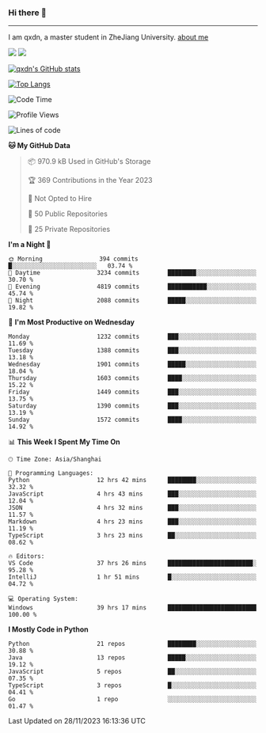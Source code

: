 ### Hi there 👋
---

I am qxdn, a master student in ZheJiang University. [about me](https://qianxu.run/about/)

[![](https://img.shields.io/badge/blog-qxdn-brightgreen?style=for-the-badge&logo=hexo)](https://qianxu.run) [![](https://img.shields.io/badge/bilibili-qxdn-ff69b4?style=for-the-badge&logo=Bilibili)](https://space.bilibili.com/11674667)


[![qxdn's GitHub stats](https://github-readme-stats.vercel.app/api?username=qxdn&count_private=true&show_icons=true)](https://github.com/qxdn)

[![Top Langs](https://github-readme-stats.vercel.app/api/top-langs/?username=qxdn&layout=compact)](https://github.com/qxdn)

<!--START_SECTION:waka-->
![Code Time](http://img.shields.io/badge/Code%20Time-1%2C296%20hrs%2049%20mins-blue)

![Profile Views](http://img.shields.io/badge/Profile%20Views-6-blue)

![Lines of code](https://img.shields.io/badge/From%20Hello%20World%20I%27ve%20Written-11.0%20million%20lines%20of%20code-blue)

**🐱 My GitHub Data** 

> 📦 970.9 kB Used in GitHub's Storage 
 > 
> 🏆 369 Contributions in the Year 2023
 > 
> 🚫 Not Opted to Hire
 > 
> 📜 50 Public Repositories 
 > 
> 🔑 25 Private Repositories 
 > 
**I'm a Night 🦉** 

```text
🌞 Morning                394 commits         █░░░░░░░░░░░░░░░░░░░░░░░░   03.74 % 
🌆 Daytime                3234 commits        ████████░░░░░░░░░░░░░░░░░   30.70 % 
🌃 Evening                4819 commits        ███████████░░░░░░░░░░░░░░   45.74 % 
🌙 Night                  2088 commits        █████░░░░░░░░░░░░░░░░░░░░   19.82 % 
```
📅 **I'm Most Productive on Wednesday** 

```text
Monday                   1232 commits        ███░░░░░░░░░░░░░░░░░░░░░░   11.69 % 
Tuesday                  1388 commits        ███░░░░░░░░░░░░░░░░░░░░░░   13.18 % 
Wednesday                1901 commits        █████░░░░░░░░░░░░░░░░░░░░   18.04 % 
Thursday                 1603 commits        ████░░░░░░░░░░░░░░░░░░░░░   15.22 % 
Friday                   1449 commits        ███░░░░░░░░░░░░░░░░░░░░░░   13.75 % 
Saturday                 1390 commits        ███░░░░░░░░░░░░░░░░░░░░░░   13.19 % 
Sunday                   1572 commits        ████░░░░░░░░░░░░░░░░░░░░░   14.92 % 
```


📊 **This Week I Spent My Time On** 

```text
🕑︎ Time Zone: Asia/Shanghai

💬 Programming Languages: 
Python                   12 hrs 42 mins      ████████░░░░░░░░░░░░░░░░░   32.32 % 
JavaScript               4 hrs 43 mins       ███░░░░░░░░░░░░░░░░░░░░░░   12.04 % 
JSON                     4 hrs 32 mins       ███░░░░░░░░░░░░░░░░░░░░░░   11.57 % 
Markdown                 4 hrs 23 mins       ███░░░░░░░░░░░░░░░░░░░░░░   11.19 % 
TypeScript               3 hrs 23 mins       ██░░░░░░░░░░░░░░░░░░░░░░░   08.62 % 

🔥 Editors: 
VS Code                  37 hrs 26 mins      ████████████████████████░   95.28 % 
IntelliJ                 1 hr 51 mins        █░░░░░░░░░░░░░░░░░░░░░░░░   04.72 % 

💻 Operating System: 
Windows                  39 hrs 17 mins      █████████████████████████   100.00 % 
```

**I Mostly Code in Python** 

```text
Python                   21 repos            ████████░░░░░░░░░░░░░░░░░   30.88 % 
Java                     13 repos            █████░░░░░░░░░░░░░░░░░░░░   19.12 % 
JavaScript               5 repos             ██░░░░░░░░░░░░░░░░░░░░░░░   07.35 % 
TypeScript               3 repos             █░░░░░░░░░░░░░░░░░░░░░░░░   04.41 % 
Go                       1 repo              ░░░░░░░░░░░░░░░░░░░░░░░░░   01.47 % 
```




 Last Updated on 28/11/2023 16:13:36 UTC
<!--END_SECTION:waka-->

<!--
**qxdn/qxdn** is a ✨ _special_ ✨ repository because its `README.md` (this file) appears on your GitHub profile.

Here are some ideas to get you started:

- 🔭 I’m currently working on ...
- 🌱 I’m currently learning ...
- 👯 I’m looking to collaborate on ...
- 🤔 I’m looking for help with ...
- 💬 Ask me about ...
- 📫 How to reach me: ...
- 😄 Pronouns: ...
- ⚡ Fun fact: ...
-->
